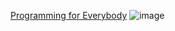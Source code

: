 [Programming for Everybody](https://coursera.org/share/b4301f79d593929e78847ca602cc1f65)
![image](https://user-images.githubusercontent.com/82854823/131417088-e5a389e2-7a40-435a-92f6-76ea419ebd70.png)
